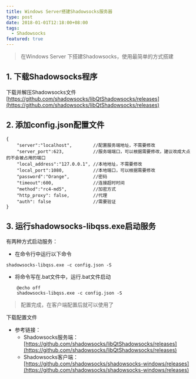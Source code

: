 ```yaml
---
title: Windows Server搭建Shadowsocks服务器
type: post
date: 2018-01-01T12:18:00+08:00
tags:
  - Shadowsocks
featured: true
---
```


> 在Windows Server 下搭建Shadowsocks，使用最简单的方式搭建

## 1. 下载Shadowsocks程序

下载并解压Shadowsocks文件[https://github.com/shadowsocks/libQtShadowsocks/releases](https://github.com/shadowsocks/libQtShadowsocks/releases)

## 2. 添加config.json配置文件

```
{
    "server":"localhost",        //配置服务端地址，不需要修改
    "server_port":623,           //服务端端口，可以根据需要修改，建议改成大点的不会被占用的端口
    "local_address":"127.0.0.1", //本地地址，不需要修改
    "local_port":1080,           //本地端口，可以根据需要修改
    "password":"Orange",         //密码
    "timeout":600,               //连接超时时间
    "method":"rc4-md5",          //加密方式
    "http_proxy": false,         //代理
    "auth": false                //需要验证
}
```

## 3. 运行shadowsocks-libqss.exe启动服务

有两种方式启动服务：

- 在命令行中运行以下命令

```
shadowsocks-libqss.exe -c config.json -S
```

- 将命令写在.bat文件中，运行.bat文件启动

```
    @echo off
    shadowsocks-libqss.exe -c config.json -S
```

> 配置完成，在客户端配置后就可以使用了

下载配置文件

- 参考链接：
  - Shadowsocks服务端：[https://github.com/shadowsocks/libQtShadowsocks/releases](https://github.com/shadowsocks/libQtShadowsocks/releases)
  - Shadowsocks客户端：[https://github.com/shadowsocks/shadowsocks-windows/releases](https://github.com/shadowsocks/shadowsocks-windows/releases)
